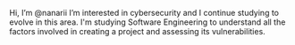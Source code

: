  Hi, I’m @nanarii
   I’m interested in cybersecurity and I continue studying to evolve in this area.
   I'm studying Software Engineering to understand all the factors involved in creating a project and assessing its vulnerabilities.


<!---
nanarii1/nanarii1 is a ✨ special ✨ repository because its `README.md` (this file) appears on your GitHub profile.
You can click the Preview link to take a look at your changes.
--->
